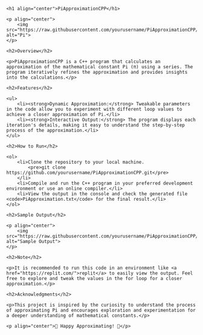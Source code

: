 <!DOCTYPE html>
<html lang="en">

<head>
    <meta charset="UTF-8">
    <meta name="viewport" content="width=device-width, initial-scale=1.0">
    <title>PiApproximationCPP</title>
</head>

<body>

    <h1 align="center">PiApproximationCPP</h1>

    <p align="center">
        <img src="https://raw.githubusercontent.com/yourusername/PiApproximationCPP/main/pi_image.jpg" alt="Pi">
    </p>

    <h2>Overview</h2>

    <p>PiApproximationCPP is a C++ program that calculates an approximation of the mathematical constant Pi (π) using a series. The program iteratively refines the approximation and provides insights into the calculations.</p>

    <h2>Features</h2>

    <ul>
        <li><strong>Dynamic Approximation:</strong> Tweakable parameters in the code allow you to experiment with different loop values to achieve a closer approximation of Pi.</li>
        <li><strong>Interactive Output:</strong> The program displays each iteration's details, making it easy to understand the step-by-step process of the approximation.</li>
    </ul>

    <h2>How to Run</h2>

    <ol>
        <li>Clone the repository to your local machine.
            <pre>git clone https://github.com/yourusername/PiApproximationCPP.git</pre>
        </li>
        <li>Compile and run the C++ program in your preferred development environment or use an online compiler.</li>
        <li>View the output in the console and check the generated file <code>PiApproximation.txt</code> for the final result.</li>
    </ol>

    <h2>Sample Output</h2>

    <p align="center">
        <img src="https://raw.githubusercontent.com/yourusername/PiApproximationCPP/main/output_image.jpg" alt="Sample Output">
    </p>

    <h2>Note</h2>

    <p>It is recommended to run this code in an environment like <a href="https://replit.com/">replit</a> to easily view the output. Feel free to explore and tweak the values in the for loop for a closer approximation.</p>

    <h2>Acknowledgments</h2>

    <p>This project is inspired by the curiosity to understand the process of approximating Pi and encourages exploration and experimentation for a deeper understanding of mathematical constants.</p>

    <p align="center">🥧 Happy Approximating! 🚀</p>

</body>

</html>
